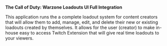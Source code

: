 **The Call of Duty: Warzone Loadouts UI Full Integration**

This application runs the a complete loadout system for content creators that will allow them to add, manage, edit, and delete their new or existing loadouts created by themselves.
It allows for the user (creator) to make in-house easy to access Twitch Extension that will give real time loadouts to your viewers.
